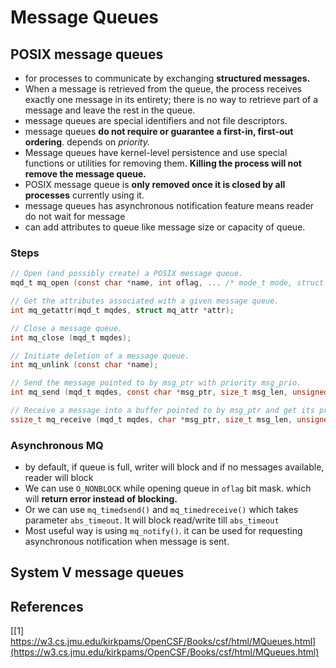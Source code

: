 # Message Queues

## POSIX message queues

- for processes to communicate by exchanging **structured messages.**
- When a message is retrieved from the queue, the process receives exactly one message in its entirety; there is no way to retrieve part of a message and leave the rest in the queue.
- message queues are special identifiers and not file descriptors.
- message queues **do not require or guarantee a first-in, first-out ordering**. depends on *priority.*
- Message queues have kernel-level persistence and use special functions or utilities for removing them. **Killing the process will not remove the message queue.**
- POSIX message queue is **only removed once it is closed by all processes** currently using it.
- message queues has asynchronous notification feature means reader do not wait for message
- can add attributes to queue like message size or capacity of queue.

### Steps

```c
// Open (and possibly create) a POSIX message queue.
mqd_t mq_open (const char *name, int oflag, ... /* mode_t mode, struct mq_attr *attr */);

// Get the attributes associated with a given message queue.
int mq_getattr(mqd_t mqdes, struct mq_attr *attr);

// Close a message queue.
int mq_close (mqd_t mqdes);

// Initiate deletion of a message queue.
int mq_unlink (const char *name);

// Send the message pointed to by msg_ptr with priority msg_prio.
int mq_send (mqd_t mqdes, const char *msg_ptr, size_t msg_len, unsigned int msg_prio);

// Receive a message into a buffer pointed to by msg_ptr and get its priority msg_prio. 
ssize_t mq_receive (mqd_t mqdes, char *msg_ptr, size_t msg_len, unsigned int *msg_prio);
```

### Asynchronous MQ

- by default, if queue is full, writer will block and if no messages available, reader will block
- We can use `O_NONBLOCK` while opening queue in `oflag` bit mask. which will **return error instead of blocking.**
- Or we can use `mq_timedsend()` and `mq_timedreceive()` which takes parameter `abs_timeout`. It will block read/write till `abs_timeout`
- Most useful way is using `mq_notify()`. it can be used for requesting asynchronous notification when message is sent.

## System V message queues



## References

[[1] https://w3.cs.jmu.edu/kirkpams/OpenCSF/Books/csf/html/MQueues.html](https://w3.cs.jmu.edu/kirkpams/OpenCSF/Books/csf/html/MQueues.html)